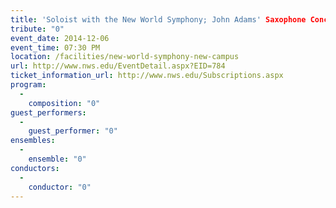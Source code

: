 ```yaml
---
title: 'Soloist with the New World Symphony; John Adams' Saxophone Concerto'
tribute: "0"
event_date: 2014-12-06
event_time: 07:30 PM
location: /facilities/new-world-symphony-new-campus
url: http://www.nws.edu/EventDetail.aspx?EID=784
ticket_information_url: http://www.nws.edu/Subscriptions.aspx
program: 
  -
    composition: "0"
guest_performers: 
  -
    guest_performer: "0"
ensembles: 
  -
    ensemble: "0"
conductors: 
  -
    conductor: "0"
---
```

